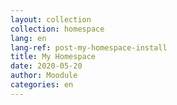 ```yaml
---
layout: collection
collection: homespace
lang: en
lang-ref: post-my-homespace-install
title: My Homespace
date: 2020-05-20
author: Moodule
categories: en
---
```

